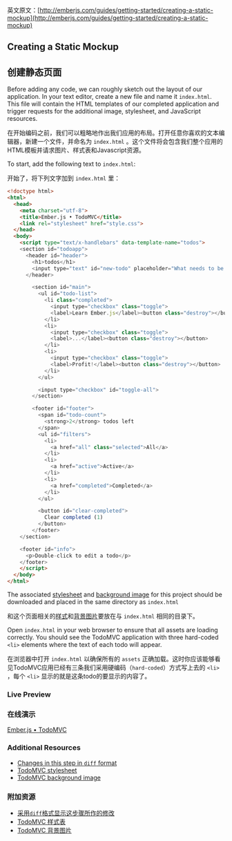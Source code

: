 英文原文：[http://emberjs.com/guides/getting-started/creating-a-static-mockup](http://emberjs.com/guides/getting-started/creating-a-static-mockup)

## Creating a Static Mockup

## 创建静态页面

Before adding any code, we can roughly sketch out the layout of our application. In your text editor, create a new file and name it `index.html`. This file will contain the HTML templates of our completed application and trigger requests for the additional image, stylesheet, and JavaScript resources.

在开始编码之前，我们可以粗略地作出我们应用的布局。打开任意你喜欢的文本编辑器，新建一个文件，并命名为 `index.html` 。这个文件将会包含我们整个应用的HTML模板并请求图片、样式表和Javascript资源。

To start, add the following text to `index.html`:

开始了，将下列文字加到 `index.html` 里：

```html
<!doctype html>
<html>
  <head>
    <meta charset="utf-8">
    <title>Ember.js • TodoMVC</title>
    <link rel="stylesheet" href="style.css">
  </head>
  <body>
    <script type="text/x-handlebars" data-template-name="todos">
    <section id="todoapp">
      <header id="header">
        <h1>todos</h1>
        <input type="text" id="new-todo" placeholder="What needs to be done?" />
      </header>

        <section id="main">
          <ul id="todo-list">
            <li class="completed">
              <input type="checkbox" class="toggle">
              <label>Learn Ember.js</label><button class="destroy"></button>
            </li>
            <li>
              <input type="checkbox" class="toggle">
              <label>...</label><button class="destroy"></button>
            </li>
            <li>
              <input type="checkbox" class="toggle">
              <label>Profit!</label><button class="destroy"></button>
            </li>
          </ul>

          <input type="checkbox" id="toggle-all">
        </section>

        <footer id="footer">
          <span id="todo-count">
            <strong>2</strong> todos left
          </span>
          <ul id="filters">
            <li>
              <a href="all" class="selected">All</a>
            </li>
            <li>
              <a href="active">Active</a>
            </li>
            <li>
              <a href="completed">Completed</a>
            </li>
          </ul>

          <button id="clear-completed">
            Clear completed (1)
          </button>
        </footer>
    </section>

    <footer id="info">
      <p>Double-click to edit a todo</p>
    </footer>
    </script>
  </body>
</html>
```

The associated [stylesheet](http://emberjs.com.s3.amazonaws.com/getting-started/style.css) and [background image](http://emberjs.com.s3.amazonaws.com/getting-started/bg.png) for this project should be downloaded and placed in the same directory as `index.html`

和这个页面相关的[样式](http://emberjs.com.s3.amazonaws.com/getting-started/style.css)和[背景图片](http://emberjs.com.s3.amazonaws.com/getting-started/bg.png)要放在与 `index.html` 相同的目录下。

Open `index.html` in your web browser to ensure that all assets are loading correctly. You should see the TodoMVC application with three hard-coded `<li>` elements where the text of each todo will appear.

在浏览器中打开 `index.html` 以确保所有的 `assets` 正确加载。这时你应该能够看见TodoMVC应用已经有三条我们采用硬编码（`hard-coded`）方式写上去的 `<li>` ，每个 `<li>` 显示的就是这条todo的要显示的内容了。

### Live Preview
### 在线演示

<a class="jsbin-embed" href="http://jsbin.com/uduyip/2/embed?live">Ember.js • TodoMVC</a><script src="http://static.jsbin.com/js/embed.js"></script> 

### Additional Resources

  * [Changes in this step in `diff` format](https://github.com/emberjs/quickstart-code-sample/commit/4d91f9fa1f6be4f4675b54babd3074550095c930)
  * [TodoMVC stylesheet](http://emberjs.com.s3.amazonaws.com/getting-started/style.css)
  * [TodoMVC background image](http://emberjs.com.s3.amazonaws.com/getting-started/bg.png)
  
### 附加资源

  * [采用`diff`格式显示这步骤所作的修改](https://github.com/emberjs/quickstart-code-sample/commit/4d91f9fa1f6be4f4675b54babd3074550095c930)
  * [TodoMVC 样式表](http://emberjs.com.s3.amazonaws.com/getting-started/style.css)
  * [TodoMVC 背景图片](http://emberjs.com.s3.amazonaws.com/getting-started/bg.png)
